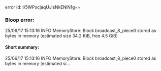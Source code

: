 error id: I/5WPocjaqUJisNkENiN1g==
### Bloop error:

25/06/17 15:13:16 INFO MemoryStore: Block broadcast_8_piece0 stored as bytes in memory (estimated size 34.2 KiB, free 4.5 GiB)
#### Short summary: 

25/06/17 15:13:16 INFO MemoryStore: Block broadcast_8_piece0 stored as bytes in memory (estimated si...